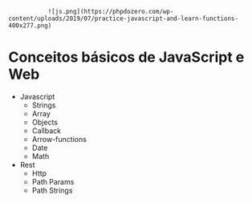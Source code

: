                ![js.png](https://phpdozero.com/wp-content/uploads/2019/07/practice-javascript-and-learn-functions-400x277.png)

# Conceitos básicos de JavaScript e Web

- Javascript
  - Strings
  - Array
  - Objects
  - Callback
  - Arrow-functions
  - Date
  - Math
- Rest
  - Http
  - Path Params
  - Path Strings
  
